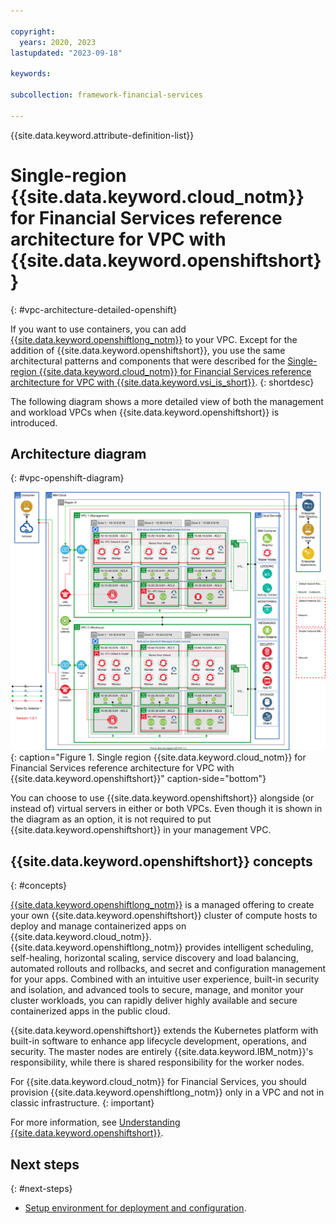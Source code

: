 ```yaml
---

copyright:
  years: 2020, 2023
lastupdated: "2023-09-18"

keywords: 

subcollection: framework-financial-services

---
```


{{site.data.keyword.attribute-definition-list}}

# Single-region {{site.data.keyword.cloud_notm}} for Financial Services reference architecture for VPC with {{site.data.keyword.openshiftshort}}
{: #vpc-architecture-detailed-openshift}

If you want to use containers, you can add [{{site.data.keyword.openshiftlong_notm}}](/docs/openshift?topic=openshift-roks-overview) to your VPC. Except for the addition of {{site.data.keyword.openshiftshort}}, you use the same architectural patterns and components that were described for the [Single-region {{site.data.keyword.cloud_notm}} for Financial Services reference architecture for VPC with {{site.data.keyword.vsi_is_short}}](/docs/framework-financial-services?topic=framework-financial-services-vpc-architecture-detailed-vsi).
{: shortdesc}

The following diagram shows a more detailed view of both the management and workload VPCs when {{site.data.keyword.openshiftshort}} is introduced.

## Architecture diagram
{: #vpc-openshift-diagram}

![Single region {{site.data.keyword.cloud_notm}} for Financial Services reference architecture for VPC with {{site.data.keyword.openshiftshort}}](../images/roks-single-region/roks-single-region-consumer-intranet.svg){: caption="Figure 1. Single region {{site.data.keyword.cloud_notm}} for Financial Services reference architecture for VPC with {{site.data.keyword.openshiftshort}}" caption-side="bottom"}

You can choose to use {{site.data.keyword.openshiftshort}} alongside (or instead of) virtual servers in either or both VPCs. Even though it is shown in the diagram as an option, it is not required to put {{site.data.keyword.openshiftshort}} in your management VPC.

## {{site.data.keyword.openshiftshort}} concepts
{: #concepts}

[{{site.data.keyword.openshiftlong_notm}}](/docs/openshift?topic=openshift-roks-overview) is a managed offering to create your own {{site.data.keyword.openshiftshort}} cluster of compute hosts to deploy and manage containerized apps on {{site.data.keyword.cloud_notm}}. {{site.data.keyword.openshiftlong_notm}} provides intelligent scheduling, self-healing, horizontal scaling, service discovery and load balancing, automated rollouts and rollbacks, and secret and configuration management for your apps. Combined with an intuitive user experience, built-in security and isolation, and advanced tools to secure, manage, and monitor your cluster workloads, you can rapidly deliver highly available and secure containerized apps in the public cloud.

{{site.data.keyword.openshiftshort}} extends the Kubernetes platform with built-in software to enhance app lifecycle development, operations, and security. The master nodes are entirely {{site.data.keyword.IBM_notm}}'s responsibility, while there is shared responsibility for the worker nodes.

For {{site.data.keyword.cloud_notm}} for Financial Services, you should provision {{site.data.keyword.openshiftlong_notm}} only in a VPC and not in classic infrastructure.
{: important}

For more information, see [Understanding {{site.data.keyword.openshiftshort}}](/docs/openshift?topic=openshift-roks-overview).

## Next steps
{: #next-steps}

* [Setup environment for deployment and configuration](/docs/framework-financial-services?topic=framework-financial-services-shared-deployment-setup-environment).

